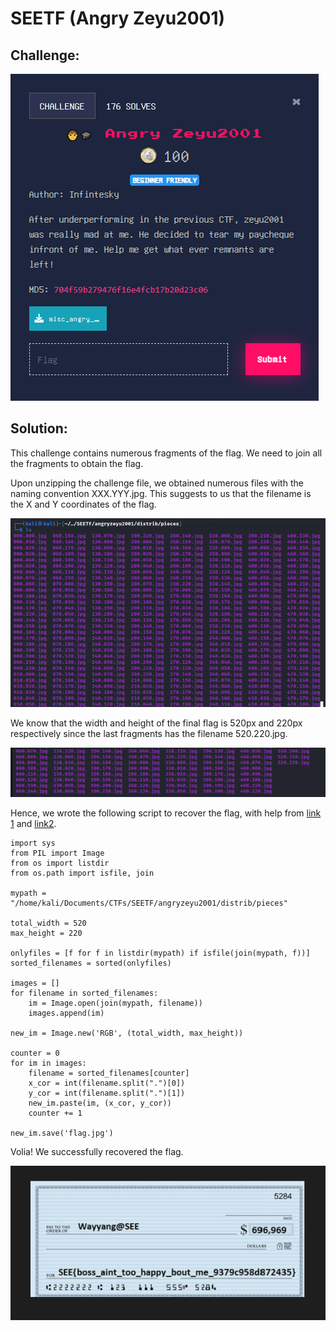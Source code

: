 # SEETF (Angry Zeyu2001)

## Challenge: 

![challenge description](img/angryzeyu/challenge%20desc.png)

## Solution:
This challenge contains numerous fragments of the flag. We need to join all the fragments to obtain the flag.

Upon unzipping the challenge file, we obtained numerous files with the naming convention XXX.YYY.jpg. This suggests to us that the filename is the X and Y coordinates of the flag.

![pieces](img/angryzeyu/pieces.png)

We know that the width and height of the final flag is 520px and 220px respectively since the last fragments has the filename 520.220.jpg.

![end pieces](img/angryzeyu/end%20pieces.png)

Hence, we wrote the following script to recover the flag, with help from [link 1](https://stackoverflow.com/questions/30227466/combine-several-images-horizontally-with-python) and  [link2](https://stackoverflow.com/questions/3207219/how-do-i-list-all-files-of-a-directory).

```
import sys
from PIL import Image
from os import listdir
from os.path import isfile, join

mypath = "/home/kali/Documents/CTFs/SEETF/angryzeyu2001/distrib/pieces"

total_width = 520
max_height = 220

onlyfiles = [f for f in listdir(mypath) if isfile(join(mypath, f))]
sorted_filenames = sorted(onlyfiles)

images = []
for filename in sorted_filenames:
    im = Image.open(join(mypath, filename))
    images.append(im)

new_im = Image.new('RGB', (total_width, max_height))

counter = 0
for im in images:
    filename = sorted_filenames[counter]
    x_cor = int(filename.split(".")[0])
    y_cor = int(filename.split(".")[1])
    new_im.paste(im, (x_cor, y_cor))
    counter += 1

new_im.save('flag.jpg')
```

Volia! We successfully recovered the flag.

![recovered flag](img/angryzeyu/flag.png)